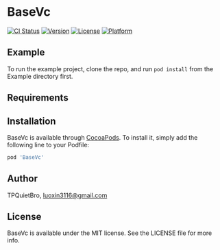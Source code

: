 # BaseVc

[![CI Status](http://img.shields.io/travis/TPQuietBro/BaseVc.svg?style=flat)](https://travis-ci.org/TPQuietBro/BaseVc)
[![Version](https://img.shields.io/cocoapods/v/BaseVc.svg?style=flat)](http://cocoapods.org/pods/BaseVc)
[![License](https://img.shields.io/cocoapods/l/BaseVc.svg?style=flat)](http://cocoapods.org/pods/BaseVc)
[![Platform](https://img.shields.io/cocoapods/p/BaseVc.svg?style=flat)](http://cocoapods.org/pods/BaseVc)

## Example

To run the example project, clone the repo, and run `pod install` from the Example directory first.

## Requirements

## Installation

BaseVc is available through [CocoaPods](http://cocoapods.org). To install
it, simply add the following line to your Podfile:

```ruby
pod 'BaseVc'
```

## Author

TPQuietBro, luoxin3116@gmail.com

## License

BaseVc is available under the MIT license. See the LICENSE file for more info.
